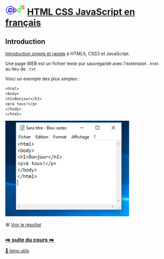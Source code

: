 # <img src="logo.svg" height="32"> [HTML CSS JavaScript en français](https://jeanmarclienher.github.io/htmlcssjavascript/)


## Introduction

[Introduction simple et rapide](https://jeanmarclienher.github.io/htmlcssjavascript/index.html) à HTML5, CSS3 et JavaScript.


Une page WEB est un fichier texte pur sauvegardé avec l'extension ``.html`` au lieu de ``.txt`` .

Voici un exemple des plus simples : 

```
<html>
<body>
<h1>Bonjour</h1>
<p>à tous!</p>
</body>
</html>
```
![hello world](img/notepad.png)

&#x1F578; [Voir le résultat](https://jeanmarclienher.github.io/htmlcssjavascript/html/exemple_001.html)

### [&#x2B95; suite du cours &#x2B95;](../003/) 

[&#x1F517; liens utils](../900/)
